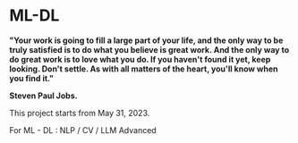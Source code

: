 # ML-DL

**"Your work is going to fill a large part of your life, and the only way to be truly satisfied is to do what you believe is great work. And the only way to do great work is to love what you do. If you haven't found it yet, keep looking. Don't settle. As with all matters of the heart, you'll know when you find it."**

**Steven Paul Jobs.**

This project starts from May 31, 2023.

For ML - DL : NLP / CV / LLM Advanced
